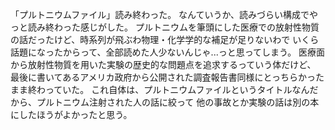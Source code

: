 「プルトニウムファイル」読み終わった。
なんていうか、読みづらい構成でやっと読み終わった感じがした。
プルトニウムを筆頭にした医療での放射性物質の話だったけど、時系列が飛ぶわ物理・化学学的な補足が足りないわで
いくら話題になったからって、全部読めた人少ないんじゃ...っと思ってしまう。
医療面から放射性物質を用いた実験の歴史的な問題点を追求するっていう体だけど、
最後に書いてあるアメリカ政府から公開された調査報告書同様にとっちらかったまま終わっていた。
これ自体は、プルトニウムファイルというタイトルなんだから、プルトニウム注射された人の話に絞って
他の事故とか実験の話は別の本にしたほうがよかったと思う。
